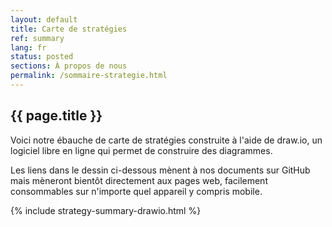 ```yaml
---
layout: default
title: Carte de stratégies
ref: summary
lang: fr
status: posted
sections: À propos de nous
permalink: /sommaire-strategie.html
---
```


## {{ page.title }}

Voici notre ébauche de carte de stratégies construite à l'aide de draw.io, un logiciel libre en ligne qui permet de construire des diagrammes.

Les liens dans le dessin ci-dessous mènent à nos documents sur GitHub mais mèneront bientôt directement aux pages web, facilement consommables sur n'importe quel appareil y compris mobile.

{% include strategy-summary-drawio.html %}
